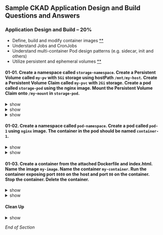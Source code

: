 ## Sample CKAD Application Design and Build Questions and Answers

### Application Design and Build – 20%

- Define, build and modify container images [\*\*](https://github.com/jamesbuckett/ckad-questions/blob/main/01-ckad-design-build.md#01-03-create-a-container-from-the-attached-dockerfile-and-indexhtml-name-the-image-my-image-name-the-container-my-container-run-the-container-exposing-port-8080-on-the-host-and-port-80-on-the-container-stop-the-container-delete-the-container)
- Understand Jobs and CronJobs
- Understand multi-container Pod design patterns (e.g. sidecar, init and others)
- Utilize persistent and ephemeral volumes [\*\*](https://github.com/jamesbuckett/ckad-questions/blob/main/01-ckad-design-build.md#01-01-create-a-namespace-called-storage-namespace-create-a-persistent-volume-called-my-pv-with-5gi-storage-using-hostpath-mntmy-host-create-a-persistent-volume-claim-called-my-pvc-with-2gi-storage-create-a-pod-called-storage-pod-using-the-nginx-image-mount-the-persistent-volume-claim-onto-my-mount-in-storage-pod)

#### 01-01. Create a namespace called `storage-namespace`. Create a Persistent Volume called `my-pv` with `5Gi` storage using hostPath `/mnt/my-host`. Create a Persistent Volume Claim called `my-pvc` with `2Gi` storage. Create a pod called `storage-pod` using the nginx image. Mount the Persistent Volume Claim onto `/my-mount` in `storage-pod`.

<details><summary>show</summary>
<p>

```bash
clear
kubectl create namespace storage-namespace
kubectl config set-context --current --namespace=storage-namespace
```

kubernetes.io: [Create a PersistentVolume](https://kubernetes.io/docs/tasks/configure-pod-container/configure-persistent-volume-storage/#create-a-persistentvolume)

```bash
# Create a YAML file for the PV
vi 01-01-pv.yml
```

```bash
apiVersion: v1
kind: PersistentVolume
metadata:
  name: my-pv              # Change
  labels:
    type: local
spec:
  storageClassName: manual
  capacity:
    storage: 5Gi           # Change
  accessModes:
    - ReadWriteOnce
  hostPath:
    path: "/mnt/my-host"   # Change
```

```bash
clear
kubectl apply -f 01-01-pv.yml
kubectl get pv
```

Output:

```
# Note the STATUS=Available
NAME      CAPACITY   ACCESS MODES   RECLAIM POLICY   STATUS      CLAIM
my-pv     5Gi        RWO            Retain           Available
```

</p>
</details>

<details><summary>show</summary>
<p>

kubernetes.io: [Create a PersistentVolumeClaim](https://kubernetes.io/docs/tasks/configure-pod-container/configure-persistent-volume-storage/#create-a-persistentvolumeclaim)

```bash
# Create a YAML file for the PVC
vi 01-01-pvc.yml
```

```bash
apiVersion: v1
kind: PersistentVolumeClaim
metadata:
  name: my-pvc          # Change
spec:
  storageClassName: manual
  accessModes:
    - ReadWriteOnce
  resources:
    requests:
      storage: 2Gi      # Change
```

```bash
clear
kubectl apply -f 01-01-pvc.yml
kubectl get pv
kubectl get pvc
```

Output:

```
NAME      CAPACITY   ACCESS MODES   RECLAIM POLICY   STATUS      CLAIM
my-pv     5Gi        RWO            Retain           Bound       storage-namespace/my-pvc  # STATUS=Bound means the PV and PVC are linked

NAME     STATUS   VOLUME   CAPACITY   ACCESS MODES   STORAGECLASS   AGE
my-pvc   Bound    my-pv    5Gi        RWO            manual         6s                     # STATUS=Bound means the PV and PVC are linked
```

</p>
</details>

<details><summary>show</summary>
<p>

kubernetes.io: [Create a Pod](https://kubernetes.io/docs/tasks/configure-pod-container/configure-persistent-volume-storage/#create-a-pod)

```bash
# Create a YAML file for the Pod
vi 01-01-pod.yml
```

```bash
apiVersion: v1
kind: Pod
metadata:
  name: storage-pod                    # Change
spec:
  volumes:
    - name: my-volume
      persistentVolumeClaim:
        claimName: my-pvc              # Change
  containers:
    - name: my-container
      image: nginx
      ports:
        - containerPort: 80
          name: "http-server"
      volumeMounts:
        - mountPath: "/my-mount"       # Change
          name: my-volume

```

```bash
clear
kubectl apply -f 01-01-pod.yml
# Verify that the volume is mounted
kubectl describe pod storage-pod | grep -i Mounts -A1
# Or just kubectl describe pod storage-pod
```

Output:

```
    Mounts:
      /my-mount from my-volume (rw)    # Success
```

</p>
</details>

#### 01-02. Create a namespace called `pod-namespace`. Create a pod called `pod-1` using `nginx` image. The container in the pod should be named `container-1`.

<details><summary>show</summary>
<p>

```bash
clear
# Create the namespace
kubectl create namespace pod-namespace
```

```bash
clear
# Switch context into the namespace so that all subsequent commands execute inside that namespace.
kubectl config set-context --current --namespace=pod-namespace
```

```bash
clear
# Run the help flag to get examples
kubectl run -h | more
```

Output:

```
Examples:

# Start a nginx pod

kubectl run nginx --image=nginx

# Start a hazelcast pod and let the container expose port 5701

kubectl run hazelcast --image=hazelcast/hazelcast --port=5701

# Start a hazelcast pod and set environment variables "DNS_DOMAIN=cluster" and "POD_NAMESPACE=default" in the

container
kubectl run hazelcast --image=hazelcast/hazelcast --env="DNS_DOMAIN=cluster" --env="POD_NAMESPACE=default"

# Start a hazelcast pod and set labels "app=hazelcast" and "env=prod" in the container

kubectl run hazelcast --image=hazelcast/hazelcast --labels="app=hazelcast,env=prod"

# Dry run; print the corresponding API objects without creating them

kubectl run nginx --image=nginx --dry-run=client ### This example matches most closely to the question.

# Start a nginx pod, but overload the spec with a partial set of values parsed from JSON

kubectl run nginx --image=nginx --overrides='{ "apiVersion": "v1", "spec": { ... } }'

# Start a busybox pod and keep it in the foreground, don't restart it if it exits

kubectl run -i -t busybox --image=busybox --restart=Never

# Start the nginx pod using the default command, but use custom arguments (arg1 .. argN) for that command

kubectl run nginx --image=nginx -- <arg1> <arg2> ... <argN>

# Start the nginx pod using a different command and custom arguments

kubectl run nginx --image=nginx --command -- <cmd> <arg1> ... <argN>
```

</p>
</details>

<details><summary>show</summary>
<p>

kubernetes.io: [kubectl Cheat Sheet](https://kubernetes.io/docs/reference/kubectl/cheatsheet/)

```bash
clear
# Using the best example that matches the question
kubectl run pod-1 --image=nginx --dry-run=client -o yaml > q01-02.yml
```

```bash
clear
# Edit the YAML file to make required changes
# Use the Question number in case you want to return to the question for reference or for review
vi q01-02.yml
```

```bash
apiVersion: v1
kind: Pod
metadata:
  creationTimestamp: null
  labels:
    run: pod-1
  name: pod-1
spec:
  containers:
  - image: nginx
    name: container-1 # Change from pod-1 to container-1
    resources: {}
  dnsPolicy: ClusterFirst
  restartPolicy: Always
status: {}

# vi edits
# / - find
# d$ - delete to end of line
# :u - undo on any error
# :wq - write and quit
```

```bash
clear
# Apply the YAML file to the Kubernetes API server
kubectl apply -f q01-02.yml
```

```bash
clear
# Quick verification that the pod was created and is working
kubectl get pod --watch
```

</p>
</details>

#### 01-03. Create a container from the attached Dockerfile and index.html. Name the image `my-image`. Name the container `my-container`. Run the container exposing port `8080` on the host and port `80` on the container. Stop the container. Delete the container.

<details><summary>show</summary>
<p>

##### Image Creation

Create a file called index.html

```bash
vi index.html
```

Edit index.html with the following text.

```bash
Hardships often prepare ordinary people for an extraordinary destiny.
```

Create a file called Dockerfile

```bash
vi Dockerfile
```

Edit the Docker with to include the text below

```bash
FROM nginx:latest
COPY ./index.html /usr/share/nginx/html/index.html
```

```bash
clear
# Build the docker image
docker build -t my-image:v0.1 .
```

</p>
</details>

<details><summary>show</summary>
<p>

##### Container Operations

```bash
clear
# Run the docker image
docker run -it --rm -d -p 8080:80 --name my-container my-image:v0.1
```

```bash
clear
# Verify Opertaion
curl localhost:8080
```

```bash
clear
# List all images
docker ps -a
```

```bash
clear
# Stop the Container
docker container stop my-container
```

```bash
clear
# Delete the Image
docker image rm my-image:v0.1
```

</p>
</details>

#### Clean Up

<details><summary>show</summary>
<p>

```bash
kubectl delete ns storage-namespace --force
kubectl delete ns pod-namespace --force
```

</p>
</details>

_End of Section_
